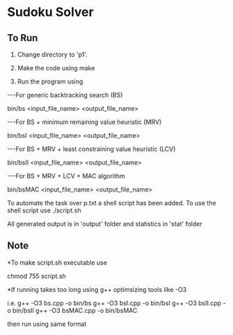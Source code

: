 Sudoku Solver
=============

To Run
------

1. Change directory to 'p1'.

2. Make the code using make

3. Run the program using

---For generic backtracking search (BS)

bin/bs <input_file_name> <output_file_name>

---For BS + minimum remaining value heuristic (MRV)

bin/bsI <input_file_name> <output_file_name>

---For BS + MRV + least constraining value heuristic (LCV)

bin/bsII <input_file_name> <output_file_name>

---For BS + MRV + LCV + MAC algorithm

bin/bsMAC <input_file_name> <output_file_name>

To automate the task over p.txt a shell script has been added. To use the shell script use ./script.sh

All generated output is in 'output' folder and statistics in 'stat' folder

Note
----

*To make script.sh executable use

 chmod 755 script.sh

*If running takes too long using g++ optimsizing tools like -O3

i.e. 
g++ -O3 bs.cpp -o bin/bs
g++ -O3 bsI.cpp -o bin/bsI
g++ -O3 bsII.cpp -o bin/bsII
g++ -O3 bsMAC.cpp -o bin/bsMAC

then run using same format
